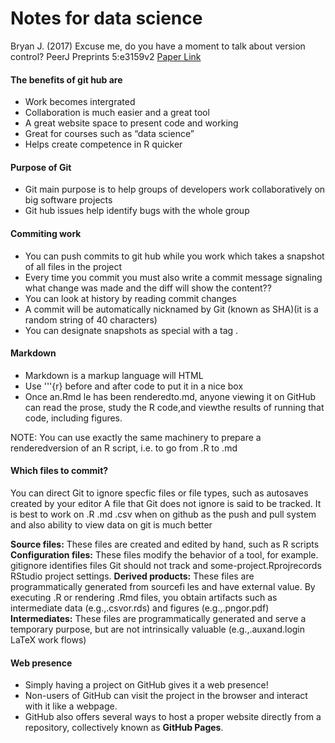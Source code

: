 # Notes for data science

Bryan J. (2017) Excuse me, do you have a moment to talk about version control? PeerJ Preprints 5:e3159v2 [Paper Link](https://doi.org/10.7287/peerj.preprints.3159v2) 

#### The benefits of git hub are

- Work becomes intergrated 
- Collaboration is much easier and a great tool
- A great website space to present code and working
- Great for courses such as “data science”
- Helps create competence in R quicker 

#### Purpose of Git
- Git main purpose is to help groups of developers work collaboratively on big software projects
- Git hub issues help identify bugs with the whole group

#### Commiting work
- You can push commits to git hub while you work which takes a snapshot of all files in the project
- Every time you commit you must also write a commit message signaling what change was made and the diff will show the content??
- You can look at history by reading commit changes 
- A commit will be automatically nicknamed by Git (known as SHA)(it is a random string of 40 characters)
- You can designate snapshots as special with a tag .

#### Markdown
- Markdown is a markup language will HTML 
- Use '''{r} before and after code to put it in a nice box
- Once an.Rmd le has been renderedto.md,  anyone  viewing  it  on  GitHub  can  read  the  prose,  study  the  R  code,and  viewthe results of running that code,  including  figures. 

NOTE: You can use exactly the same machinery to prepare a renderedversion of an R  script, i.e. to go  from .R to .md

#### Which files to commit?

You can direct Git to ignore specfic files or file types, such as autosaves created by your editor
A file that Git does not ignore is said to be tracked.
It is best to work on .R .md .csv when on github as the push and pull system and also ability to view data on git is much better

**Source files:** These files are created and edited by hand, such as R scripts
**Configuration files:** These files modify the behavior of a tool, for example. gitignore identifies files Git should not track and some-project.Rprojrecords RStudio project settings.
**Derived products:** These files are programmatically generated from sourcefi les and have external value. By executing .R or rendering .Rmd files, you obtain artifacts such as intermediate data (e.g.,.csvor.rds) and figures (e.g.,.pngor.pdf)
**Intermediates:** These files are programmatically generated and serve a temporary purpose, but are not intrinsically valuable (e.g.,.auxand.login LaTeX work flows)

#### Web presence 
- Simply having a project on GitHub gives it a web presence!  
- Non-users of GitHub can visit the project in the browser and interact with it like a webpage. 
- GitHub also offers several ways to host a proper website directly from a repository, collectively known as **GitHub Pages**.  






